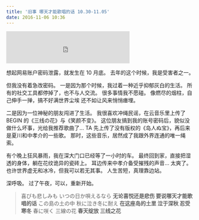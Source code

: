 ```yaml
---
title: '旧事 哪天才能歌唱的话 10.30-11.05'
date: 2016-11-06 10:36
---
```


<iframe frameborder="no" border="0" marginwidth="0" marginheight="0" width=330 height=86 src="http://music.163.com/outchain/player?type=2&id=694286&auto=0&height=66"></iframe>

想起网易账户密码泄露，就发生在 10 月底。
去年的这个时候，我是受害者之一。

但我没有着急改密码。
一是因为那个时候，我过着一种近乎抑郁灰白的生活。
所有的社交工具都停掉了，也不与人交流。
很多事情我不愿碰。
像燃尽的烟柱，自己伸手一掸，搞不好满世界尘埃
还不如让风来悄悄瘗埋。

二是因为一位神秘的朋友闯进了生活。
我很喜欢冲绳民谣，在云音乐里上传了 BEGIN 的《三线の花》与《笑颜不变》。
这位朋友搞到我的账号密码后，貌似没做什么坏事，光给我推荐歌曲了…
TA 先上传了没有版权的《岛人ぬ宝》，再后来是夏川和中孝介的一些歌。
那时，这些音乐，居然成了我跟外界连通的唯一绳索。

<!-- more -->

有个晚上狂风暴雨，我在深大门口已经等了一小时的车。
最终回到家，直接把湿透的身体，躺在花纹诡异的瓷砖上。
耳边传来中孝介备受摧残的声音…
太爽了。
也许世界虚无和冰冷，但我可以若无其事。
人生苦短，真理靠边站。

深呼吸。
过了午夜，可以，重新开始。

> 喜びも悲しみも いつの日か唄えるなら
> **无论喜悦还是悲伤 要说哪天才能歌唱的话**
> この島の土の中 秋に泣き冬に耐え
> **在这座岛的土里 泣于深秋 忍受寒冬**
> 春に咲く 三線の花
> **春天绽放 三线之花**
